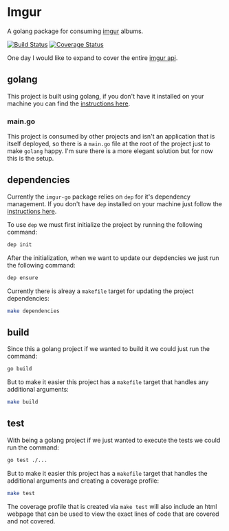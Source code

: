 # Imgur

A golang package for consuming [imgur](https://imgur.com/) albums.

[![Build Status](https://jenkins.derekpedersen.com/buildStatus/icon?job=derekpedersen/imgur-go/master&style=plastic&.png)](https://jenkins.derekpedersen.com/job/derekpedersen/job/imgur-go/job/master/)
[![Coverage Status](https://coveralls.io/repos/github/derekpedersen/imgur-go/badge.png?branch=master)](https://coveralls.io/github/derekpedersen/imgur-go)

One day I would like to expand to cover the entire [imgur api](https://apidocs.imgur.com/).

## golang

This project is built using golang, if you don't have it installed on your machine you can find the [instructions here](https://golang.org/doc/install).

### main.go

This project is consumed by other projects and isn't an application that is itself deployed, so there is a `main.go` file at the root of the project just to make `golang` happy. I'm sure there is a more elegant solution but for now this is the setup.

## dependencies

Currently the `imgur-go` package relies on `dep` for it's dependency management. If you don't have `dep` installed on your machine just follow the [instructions here](https://github.com/golang/dep#installation).

To use `dep` we must first initialize the project by running the following command:

```bash
dep init
```

After the initialization, when we want to update our depdencies we just run the following command:

```bash
dep ensure
```
Currently there is alreay a `makefile` target for updating the project dependencies:

```bash
make dependencies
```

## build

Since this a golang project if we wanted to build it we could just run the command:

```bash
go build
```

But to make it easier this project has a `makefile` target that handles any additional arguments:

```bash
make build
```

## test

With being a golang project if we just wanted to execute the tests we could run the command:

```bash
go test ./...
```

But to make it easier this project has a `makefile` target that handles the additional arguments and creating a coverage profile:

```bash
make test
```

The coverage profile that is created via `make test` will also include an html webpage that can be used to view the exact lines of code that are covered and not covered. 